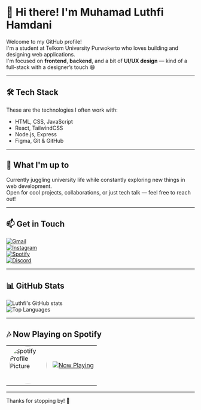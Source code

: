 # 👋 Hi there! I'm Muhamad Luthfi Hamdani

Welcome to my GitHub profile!  
I'm a student at Telkom University Purwokerto who loves building and designing web applications.  
I'm focused on **frontend**, **backend**, and a bit of **UI/UX design** — kind of a full-stack with a designer’s touch 😄

---

## 🛠️ Tech Stack

These are the technologies I often work with:

- HTML, CSS, JavaScript
- React, TailwindCSS
- Node.js, Express
- Figma, Git & GitHub

---

## 🚀 What I'm up to

Currently juggling university life while constantly exploring new things in web development.  
Open for cool projects, collaborations, or just tech talk — feel free to reach out!

---

## 📫 Get in Touch

[![Gmail](https://img.shields.io/badge/hmluthfihm@gmail.com-D14836?style=for-the-badge&logo=gmail&logoColor=white)](mailto:hmluthfihm@gmail.com)  
[![Instagram](https://img.shields.io/badge/@luthfiihm_-E4405F?style=for-the-badge&logo=instagram&logoColor=white)](https://instagram.com/luthfiihm_)  
[![Spotify](https://img.shields.io/badge/Spotify-1DB954?style=for-the-badge&logo=spotify&logoColor=white)](https://open.spotify.com/user/wnu8hddi2z95l8a52f2bxlrk4)  
[![Discord](https://img.shields.io/badge/Discord-%237289DA?style=for-the-badge&logo=discord&logoColor=white)](https://discord.com/users/vysanss)

---

## 📊 GitHub Stats

![Luthfi's GitHub stats](https://github-readme-stats.vercel.app/api?username=vysanss&show_icons=true&theme=radical)  
![Top Languages](https://github-readme-stats.vercel.app/api/top-langs/?username=vysanss&layout=compact&theme=radical)

---

## 🎶 Now Playing on Spotify

<table>
  <tr>
    <td>
 <img src="og:image" content="https://i.scdn.co/image/ab6775700000ee854a7e796f7220dc7c8ef4d02e" width="100" style="border-radius: 50%;" alt="Spotify Profile Picture" />
    </td>
    <td>
      <a href="https://open.spotify.com/user/wnu8hddi2z95l8a52f2bxlrk4">
        <img src="https://spotify-github-profile.kittinanx.com/api/view?uid=wnu8hddi2z95l8a52f2bxlrk4&cover_image=true&theme=default&show_offline=false&background_color=121212&interchange=false" alt="Now Playing" />
      </a>
    </td>
  </tr>
</table>

---

Thanks for stopping by! 🌟
